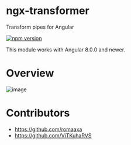 # ngx-transformer

Transform pipes for Angular

[![npm version](https://img.shields.io/npm/v/ngx-transformer.svg)](https://www.npmjs.com/package/ngx-transformer)

This module works with Angular 8.0.0 and newer.

# Overview
![image](https://user-images.githubusercontent.com/37483697/221354753-1510c356-2414-48ee-9b31-31fcc4f23b59.png)

# Contributors
 - https://github.com/romaaxa
 - https://github.com/ViTKuhaRVS

